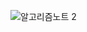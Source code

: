 ![알고리즘노트 2](https://github.com/sue0725/Algorithm_python/assets/81848766/34b59516-e97b-411d-8c10-d9b306764265)
